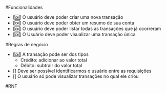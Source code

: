 #Funcionalidades

- [🆗] O usuário deve poder criar uma nova transação
- [🆗] O usuário deve poder obter um resumo de sua conta
- [🆗] O usuário deve poder listar todas as transações que já ocorreram
- [🆗] O Usuário deve poder visualizar uma transação única

#Regras de negócio

- [🆗] A transação pode ser dos tipos
  - Crédito: adicionar ao valor total
  - Débito: subtrair do valor total
- [] Deve ser possível identificarmos o usuário entre as requisições
- [] O usuário só pode visualizar transações no qual ele criou

#RNF
